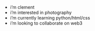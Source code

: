 - i’m clement
- i’m interested in photography
- i’m currently learning python/html/css
- i’m looking to collaborate on web3
